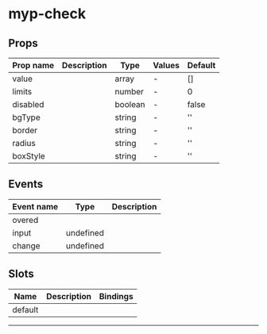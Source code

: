 # myp-check

## Props

| Prop name | Description | Type    | Values | Default |
| --------- | ----------- | ------- | ------ | ------- |
| value     |             | array   | -      | []      |
| limits    |             | number  | -      | 0       |
| disabled  |             | boolean | -      | false   |
| bgType    |             | string  | -      | ''      |
| border    |             | string  | -      | ''      |
| radius    |             | string  | -      | ''      |
| boxStyle  |             | string  | -      | ''      |

## Events

| Event name | Type      | Description |
| ---------- | --------- | ----------- |
| overed     |           |
| input      | undefined |
| change     | undefined |

## Slots

| Name    | Description | Bindings |
| ------- | ----------- | -------- |
| default |             |          |

---
